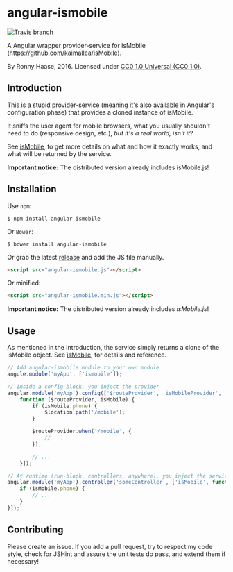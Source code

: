# angular-ismobile

[![Travis branch](https://img.shields.io/travis/ronnyhaase/angular-ismobile/master.svg)]()

A Angular wrapper provider-service for isMobile (https://github.com/kaimallea/isMobile).

By Ronny Haase, 2016. Licensed under [CC0 1.0 Universal (CC0 1.0)](http://creativecommons.org/publicdomain/zero/1.0/).

## Introduction
This is a stupid provider-service (meaning it's also  available in Angular's configuration phase) that provides a cloned instance of isMobile.

It sniffs the user agent for mobile browsers, what you usually shouldn't need to do (responsive design, etc.), *but it's a real world, isn't it*?

See [isMobile](https://github.com/kaimallea/isMobile), to get more details on what and how it exactly works, and what will be returned by the service.

**Important notice:** The distributed version already includes isMobile.js!

## Installation

Use `npm`:

	$ npm install angular-ismobile

Or `Bower`:

	$ bower install angular-ismobile

Or grab the latest [release](https://github.com/ronnyhaase/angular-ismobile/releases) and add the JS file manually.

```html
<script src="angular-ismobile.js"></script>
```
Or minified:

```html
<script src="angular-ismobile.min.js"></script>
```

**Important notice:** The distributed version already includes *isMobile.js*!

## Usage

As mentioned in the Introduction, the service simply returns a clone of the isMobile object.
See [isMobile](https://github.com/kaimallea/isMobile), for details and reference.

```js
// Add angular-ismobile module to your own module
angule.module('myApp', ['ismobile']);

// Inside a config-block, you inject the provider
angular.module('myApp').config(['$routeProvider', 'isMobileProvider',
	function ($routeProvider, isMobile) {
		if (isMobile.phone) {
			$location.path('/mobile');
		}

		$routeProvider.when('/mobile', {
			// ...
		});

		// ...
	}]);

// At runtime (run-block, controllers, anywhere), you inject the service instance
angular.module('myApp').controller('someController', ['isMobile', function(isMobile) {
	if (isMobile.phone) {
		// ...
	}
}]);
```

## Contributing
Please create an issue. If you add a pull request, try to respect my code style, check for JSHint and assure the unit tests do pass, and extend them if necessary!

